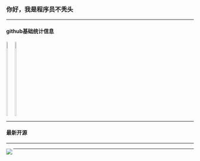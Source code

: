 ### 你好，我是程序员不秃头

----

#### github基础统计信息

<div style="display: flex;">

<a href="https://github.com/FangPengbo">
  <img align="left" height="200px" width="40%" src="https://github-readme-stats.vercel.app/api?username=FangPengbo&count_private=true&show_icons=true&theme=radical" />
</a>

<a href="https://github.com/FangPengbo">
  <img align="center" height="200px" width="40%" src="https://github-readme-stats.vercel.app/api/top-langs/?username=FangPengbo&layout=compact" />
</a>

</div>


----



#### 最新开源

----
<a href="https://github.com/FangPengbo/classend">
  <img align="left"  src="https://github-readme-stats.vercel.app/api/pin/?username=FangPengbo&repo=classend&theme=dracula" />
</a>

----
